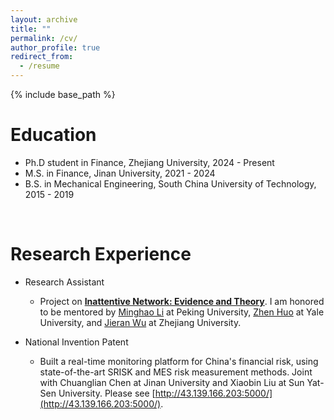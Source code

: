 ```yaml
---
layout: archive
title: ""
permalink: /cv/
author_profile: true
redirect_from:
  - /resume
---
```


{% include base_path %}

Education
======
* Ph.D student in Finance, Zhejiang University, 2024 - Present
* M.S. in Finance, Jinan University, 2021 - 2024
* B.S. in Mechanical Engineering, South China University of Technology, 2015 - 2019

<br>

Research Experience
======
* Research Assistant
  * Project on [**Inattentive Network: Evidence and Theory**](../files/ra_FLHW_NRI_202408.pdf). I am honored to be mentored by [Minghao Li](https://minghaoli.com/) at Peking University, [Zhen Huo](https://zhenhuo.weebly.com/) at Yale University, and [Jieran Wu](https://sites.google.com/site/jieranwu/home) at Zhejiang University.

* National Invention Patent
  * Built a real-time monitoring platform for China's financial risk, using state-of-the-art SRISK and MES risk measurement methods. Joint with Chuanglian Chen at Jinan University and Xiaobin Liu at Sun Yat-Sen University. Please see [http://43.139.166.203:5000/](http://43.139.166.203:5000/).
  
